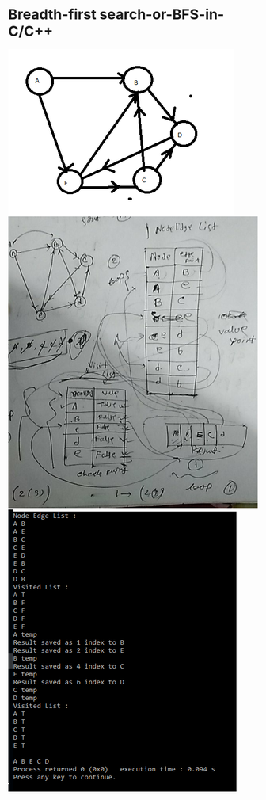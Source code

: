 # Breadth-first search-or-BFS-in-C/C++

![Alt text](BFSQuestion.PNG?raw=true "BFS Question")
![Alt text](BFSTheory.jpg?raw=true "BFS Theory Solved in Hand")
![Alt text](BFSFull.PNG?raw=true "BFS Program Output")
